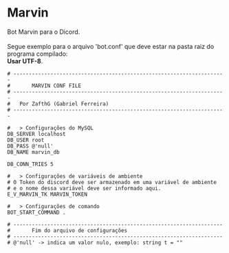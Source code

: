 # Marvin
 Bot Marvin para o Dicord.
<br/>
<br/>
Segue exemplo para o arquivo 'bot.conf' que deve estar na pasta raiz do programa compilado:<br/>
<b>Usar UTF-8</b>.
<br/>
```
# --------------------------------------------------------------------- 
#		MARVIN CONF FILE
# ---------------------------------------------------------------------
#	Por ZafthG (Gabriel Ferreira)
# ---------------------------------------------------------------------

#   > Configurações do MySQL
DB_SERVER localhost
DB_USER root
DB_PASS @'null'
DB_NAME marvin_db

DB_CONN_TRIES 5

#   > Configurações de variáveis de ambiente
# O Token do discord deve ser armazenado em uma variável de ambiente
# e o nome dessa variável deve ser informado aqui.
E_V_MARVIN_TK MARVIN_TOKEN

#   > Configurações de comando
BOT_START_COMMAND .

# --------------------------------------------------------------------
#		Fim do arquivo de configurações
# --------------------------------------------------------------------
# @'null' -> indica um valor nulo, exemplo: string t = ""
```